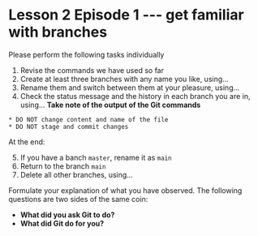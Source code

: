# Lesson 2 Episode 1 --- get familiar with branches
Please perform the following tasks individually

1. Revise the commands we have used so far
2. Create at least three branches with any name you like, using...
3. Rename them and switch between them at your pleasure, using...
4. Check the status message and the history in each branch you are in, using...
**Take note of the output of the Git commands**

````{attention}
* DO NOT change content and name of the file
* DO NOT stage and commit changes
````
At the end:

5. If you have a banch `master`, rename it as `main`
6. Return to the branch `main`
7. Delete all other branches, using...

Formulate your explanation of what you have observed. The following questions are two sides of the same coin: 
* **What did you ask Git to do?**
* **What did Git do for you?**
